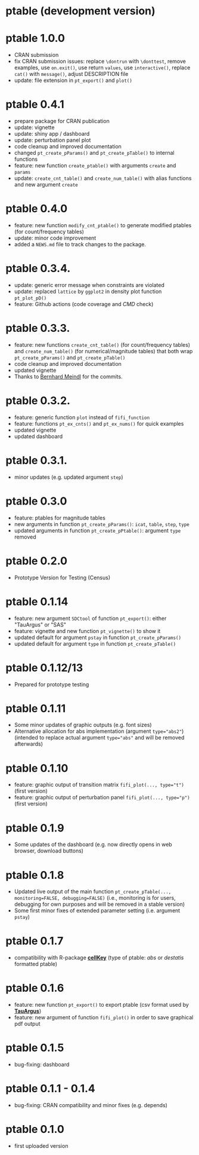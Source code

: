 # ptable (development version)

# ptable 1.0.0
- CRAN submission
- fix CRAN submission issues: replace `\dontrun` with `\donttest`, 
remove examples, use `on.exit()`, use return `values`, use `interactive()`,
replace `cat()` with `message()`, adjust DESCRIPTION file
- update: file extension in `pt_export()` and `plot()`

# ptable 0.4.1
- prepare package for CRAN publication
- update: vignette
- update: shiny app / dashboard
- update: perturbation panel plot
- code cleanup and improved documentation
- changed `pt_create_pParams()` and `pt_create_pTable()` to internal functions
- feature: new function `create_ptable()` with arguments `create` and `params`
- update: `create_cnt_table()` and `create_num_table()` with alias functions and new argument `create`

# ptable 0.4.0
- feature: new function `modify_cnt_ptable()` to generate modified ptables (for count/frequency tables)
- update: minor code improvement
- added a `NEWS.md` file to track changes to the package.

# ptable 0.3.4.
- update: generic error message when constraints are violated
- update: replaced `lattice` by `ggplot2` in density plot function `pt_plot_pD()` 
- feature: Github actions (code coverage and *CMD* check)

# ptable 0.3.3.
- feature:  new functions `create_cnt_table()` (for count/frequency tables) and `create_num_table()` (for numerical/magnitude tables) that both wrap `pt_create_pParams()` and `pt_create_pTable()`
- code cleanup and improved documentation
- updated vignette
- Thanks to [Bernhard Meindl](https://github.com/bernhard-da) for the commits.

# ptable 0.3.2.
- feature: generic function `plot` instead of `fifi_function`
- feature: functions `pt_ex_cnts()` and `pt_ex_nums()` for quick examples 
- updated vignette
- updated dashboard

# ptable 0.3.1.
- minor updates (e.g. updated argument `step`)

# ptable 0.3.0
- feature: ptables for magnitude tables
- new arguments in function `pt_create_pParams()`: `icat`, `table`, `step`, `type`
- updated arguments in function `pt_create_pPtable()`: argument `type` removed


# ptable 0.2.0
- Prototype Version for Testing (Census)

# ptable 0.1.14
- feature: new argument `SDCtool` of function `pt_export()`: either "TauArgus" or "SAS"
- feature: vignette and new function `pt_vignette()` to show it
- updated default for argument `pstay` in function `pt_create_pParams()`
- updated default for argument `type` in function `pt_create_pTable()`

# ptable 0.1.12/13
- Prepared for prototype testing

# ptable 0.1.11
- Some minor updates of graphic outputs (e.g. font sizes)
- Alternative allocation for abs implementation (argument `type="abs2"`) (intended to replace actual argument `type="abs"` and will be removed afterwards)

# ptable 0.1.10
- feature: graphic output of transition matrix `fifi_plot(..., type="t")` (first version) 
- feature: graphic output of perturbation panel `fifi_plot(..., type="p")` (first version)

# ptable 0.1.9
- Some updates of the dashboard (e.g. now directly opens in web browser, download buttons)

# ptable 0.1.8
- Updated live output of the main function `pt_create_pTable(..., monitoring=FALSE, debugging=FALSE)` (i.e., monitoring is for users, debugging for own purposes and will be removed in a stable version)  
- Some first minor fixes of extended parameter setting (i.e. argument `pstay`)

# ptable 0.1.7
- compatibility with R-package [**cellKey**](https://github.com/sdcTools/cellKey) (type of ptable: *abs* or *destatis* formatted ptable)

# ptable 0.1.6
- feature: new function `pt_export()` to export ptable (csv format used by [**TauArgus**](https://github.com/sdcTools/tauargus))
- feature: new argument of function `fifi_plot()` in order to save graphical pdf output

# ptable 0.1.5
- bug-fixing: dashboard

# ptable 0.1.1 - 0.1.4
- bug-fixing: CRAN compatibility and minor fixes (e.g. depends) 

# ptable 0.1.0
- first uploaded version

